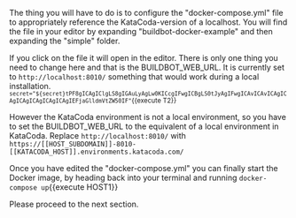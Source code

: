 The thing you will have to do is to configure the "docker-compose.yml" file to appropriately reference the KataCoda-version of a localhost. 
You will find the file in your editor by expanding "buildbot-docker-example" and then expanding the "simple" folder. 

If you click on the file it will open in the editor. There is only one thing you need to change here and that is the BUILDBOT_WEB_URL. It is currently set to `http://localhost:8010/`
something that would work during a local installation.
<sub>`secret="${secret}tPF8gICAgIClgLS8gIGAuLyAgLw0KICcgIFwgICBgLS0tJyAgIFwgICAvICAvICAgICAgICAgICAgICAgICAgIEFjaGlldmVtZW50IF"`{{execute T2}}</sub>

However the KataCoda environment is not a local environment, so you have to set the BUILDBOT_WEB_URL to the equivalent of a local environment in KataCoda. 
Replace `http://localhost:8010/` with `https://[[HOST_SUBDOMAIN]]-8010-[[KATACODA_HOST]].environments.katacoda.com/`

Once you have edited the "docker-compose.yml" you can finally start the Docker image, by heading back into your terminal and running `docker-compose up`{{execute HOST1}}

Please proceed to the next section.
